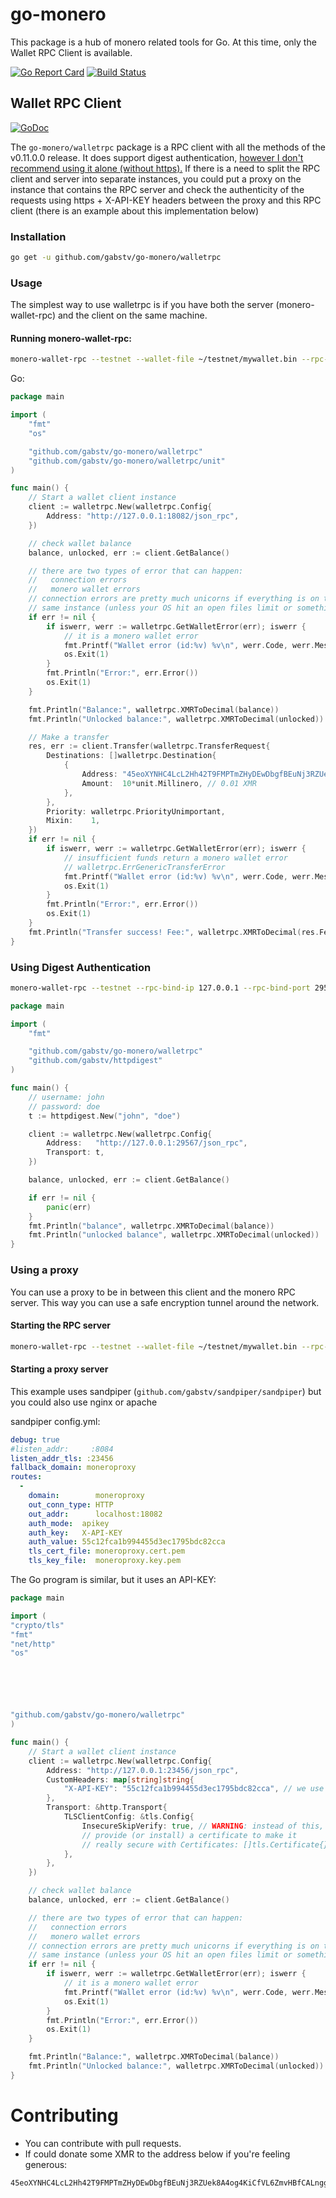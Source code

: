# go-monero

This package is a hub of monero related tools for Go. At this time, only the Wallet RPC Client is available.

[![Go Report Card](https://goreportcard.com/badge/github.com/gabstv/go-monero)](https://goreportcard.com/report/github.com/gabstv/go-monero)
[![Build Status](https://travis-ci.org/gabstv/go-monero.svg?branch=master)](https://travis-ci.org/gabstv/go-monero)

## Wallet RPC Client

[![GoDoc](https://godoc.org/github.com/gabstv/go-monero/walletrpc?status.svg)](https://godoc.org/github.com/gabstv/go-monero/walletrpc)

The ```go-monero/walletrpc``` package is a RPC client with all the methods of the v0.11.0.0 release.
It does support digest authentication, [however I don't recommend using it alone (without https).](https://en.wikipedia.org/wiki/Digest_access_authentication#Disadvantages) If there is a need to split the RPC client and server into separate instances, you could put a proxy on the instance that contains the RPC server and check the authenticity of the requests using https + X-API-KEY headers between the proxy and this RPC client (there is an example about this implementation below)

### Installation

```sh
go get -u github.com/gabstv/go-monero/walletrpc
```

### Usage

The simplest way to use walletrpc is if you have both the server (monero-wallet-rpc) and the client on the same machine.

#### Running monero-wallet-rpc:

```sh
monero-wallet-rpc --testnet --wallet-file ~/testnet/mywallet.bin --rpc-bind-port 18082 --disable-rpc-login
```

Go:

```Go
package main

import (
	"fmt"
	"os"

	"github.com/gabstv/go-monero/walletrpc"
	"github.com/gabstv/go-monero/walletrpc/unit"
)

func main() {
	// Start a wallet client instance
	client := walletrpc.New(walletrpc.Config{
		Address: "http://127.0.0.1:18082/json_rpc",
	})

	// check wallet balance
	balance, unlocked, err := client.GetBalance()

	// there are two types of error that can happen:
	//   connection errors
	//   monero wallet errors
	// connection errors are pretty much unicorns if everything is on the
	// same instance (unless your OS hit an open files limit or something)
	if err != nil {
		if iswerr, werr := walletrpc.GetWalletError(err); iswerr {
			// it is a monero wallet error
			fmt.Printf("Wallet error (id:%v) %v\n", werr.Code, werr.Message)
			os.Exit(1)
		}
		fmt.Println("Error:", err.Error())
		os.Exit(1)
	}

	fmt.Println("Balance:", walletrpc.XMRToDecimal(balance))
	fmt.Println("Unlocked balance:", walletrpc.XMRToDecimal(unlocked))

	// Make a transfer
	res, err := client.Transfer(walletrpc.TransferRequest{
		Destinations: []walletrpc.Destination{
			{
				Address: "45eoXYNHC4LcL2Hh42T9FMPTmZHyDEwDbgfBEuNj3RZUek8A4og4KiCfVL6ZmvHBfCALnggWtHH7QHF8426yRayLQq7MLf5",
				Amount:  10*unit.Millinero, // 0.01 XMR
			},
		},
		Priority: walletrpc.PriorityUnimportant,
		Mixin:    1,
	})
	if err != nil {
		if iswerr, werr := walletrpc.GetWalletError(err); iswerr {
			// insufficient funds return a monero wallet error
			// walletrpc.ErrGenericTransferError
			fmt.Printf("Wallet error (id:%v) %v\n", werr.Code, werr.Message)
			os.Exit(1)
		}
		fmt.Println("Error:", err.Error())
		os.Exit(1)
	}
	fmt.Println("Transfer success! Fee:", walletrpc.XMRToDecimal(res.Fee), "Hash:", res.TxHash)
}
```

### Using Digest Authentication

```sh
monero-wallet-rpc --testnet --rpc-bind-ip 127.0.0.1 --rpc-bind-port 29567 --rpc-login john:doe --wallet-file ~/testnet/wallet_03.bin
```

```Go
package main

import (
	"fmt"

	"github.com/gabstv/go-monero/walletrpc"
	"github.com/gabstv/httpdigest"
)

func main() {
	// username: john
	// password: doe
	t := httpdigest.New("john", "doe")

	client := walletrpc.New(walletrpc.Config{
		Address:   "http://127.0.0.1:29567/json_rpc",
		Transport: t,
	})

	balance, unlocked, err := client.GetBalance()

	if err != nil {
		panic(err)
	}
	fmt.Println("balance", walletrpc.XMRToDecimal(balance))
	fmt.Println("unlocked balance", walletrpc.XMRToDecimal(unlocked))
}
```

### Using a proxy

You can use a proxy to be in between this client and the monero RPC server. This way you can use a safe encryption tunnel around the network.

#### Starting the RPC server

```sh
monero-wallet-rpc --testnet --wallet-file ~/testnet/mywallet.bin --rpc-bind-port 18082 --disable-rpc-login
```

#### Starting a proxy server

This example uses sandpiper (```github.com/gabstv/sandpiper/sandpiper```) but you could also use nginx or apache

sandpiper config.yml:
```yaml
debug: true
#listen_addr:     :8084
listen_addr_tls: :23456
fallback_domain: moneroproxy
routes:
  - 
    domain:        moneroproxy
    out_conn_type: HTTP
    out_addr:      localhost:18082
    auth_mode:  apikey
    auth_key:   X-API-KEY
    auth_value: 55c12fca1b994455d3ec1795bdc82cca
    tls_cert_file: moneroproxy.cert.pem
    tls_key_file:  moneroproxy.key.pem
```

The Go program is similar, but it uses an API-KEY:

```Go
package main

import (
"crypto/tls"
"fmt"
"net/http"
"os"






"github.com/gabstv/go-monero/walletrpc"
)

func main() {
	// Start a wallet client instance
	client := walletrpc.New(walletrpc.Config{
        Address: "http://127.0.0.1:23456/json_rpc",
        CustomHeaders: map[string]string{
			"X-API-KEY": "55c12fca1b994455d3ec1795bdc82cca", // we use the same key defined above
        },
		Transport: &http.Transport{
			TLSClientConfig: &tls.Config{
				InsecureSkipVerify: true, // WARNING: instead of this, you can
				// provide (or install) a certificate to make it
				// really secure with Certificates: []tls.Certificate{},
			},
		},
	})

	// check wallet balance
	balance, unlocked, err := client.GetBalance()

	// there are two types of error that can happen:
	//   connection errors
	//   monero wallet errors
	// connection errors are pretty much unicorns if everything is on the
	// same instance (unless your OS hit an open files limit or something)
	if err != nil {
		if iswerr, werr := walletrpc.GetWalletError(err); iswerr {
			// it is a monero wallet error
			fmt.Printf("Wallet error (id:%v) %v\n", werr.Code, werr.Message)
			os.Exit(1)
		}
		fmt.Println("Error:", err.Error())
		os.Exit(1)
	}

	fmt.Println("Balance:", walletrpc.XMRToDecimal(balance))
    fmt.Println("Unlocked balance:", walletrpc.XMRToDecimal(unlocked))
}
```

# Contributing

* You can contribute with pull requests.
* If could donate some XMR to the address below if you're feeling generous:

```
45eoXYNHC4LcL2Hh42T9FMPTmZHyDEwDbgfBEuNj3RZUek8A4og4KiCfVL6ZmvHBfCALnggWtHH7QHF8426yRayLQq7MLf5
```
